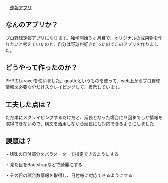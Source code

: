 　[速報アプリ](https://imgur.com/7tDbpwk)
## なんのアプリか？


プロ野球速報アプリになります。独学開始３ヶ月目で、オリジナルの成果物を作りたいと考えていたのと、自分は野球が好きだったのでこのアプリを作りました。




## どうやって作ったのか？


PHPのLaravelを使いました。goutteというものを使って、web上からプロ野球情報を必要な分だけスクレイピングして、表示しています。




## 工夫した点は？


ただ単にスクレイピングするだけだと、延長となった場合に９回までしか情報を取得できないので、構文を活用しながら延長にも対応できるようにしました




## 課題は？


・URLの日付部分をパラメーターで指定できるようにする


・見た目をBootstrapなどで綺麗にする


・その日の試合数情報を取得し、日付毎に対応できるようにする
